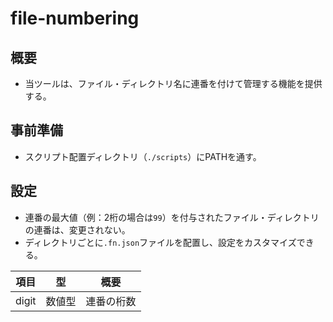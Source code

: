 # file-numbering

## 概要

- 当ツールは、ファイル・ディレクトリ名に連番を付けて管理する機能を提供する。

## 事前準備

- スクリプト配置ディレクトリ（`./scripts`）にPATHを通す。

## 設定

- 連番の最大値（例：2桁の場合は`99`）を付与されたファイル・ディレクトリの連番は、変更されない。
- ディレクトリごとに`.fn.json`ファイルを配置し、設定をカスタマイズできる。

| 項目    | 型   | 概要    |
|-------|-----|-------|
| digit | 数値型 | 連番の桁数 |

